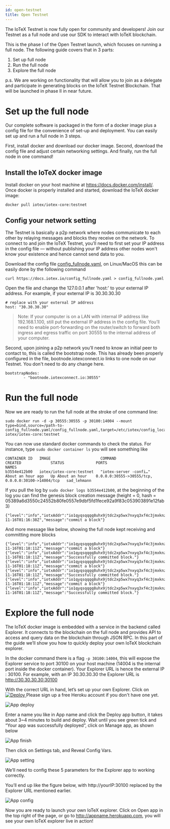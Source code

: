 ```yaml
---
id: open-testnet
title: Open Testnet
---
```


The IoTeX Testnet is now fully open for community and developers! Join our Testnet as a full node and use our SDK to interact with IoTeX blockchain.

This is the phase I of the Open Testnet launch, which focuses on running a full node. The following guide covers that in 3 parts:

1. Set up full node
2. Run the full node
3. Explore the full node

p.s. We are working on functionality that will allow you to join as a delegate and participate in generating blocks on the IoTeX Testnet Blockchain. That will be launched in phase II in near future.

# Set up the full node
Our complete software is packaged in the form of a docker image plus a config file for the convenience of set-up and deployment. You can easily set up and run a full node in 3 steps.

First, install docker and download our docker image. Second, download the config file and adjust certain networking settings. And finally, run the full node in one command!

## Install the IoTeX docker image
Install docker on your host machine at https://docs.docker.com/install/. Once docker is properly installed and started, download the IoTeX docker image:

`docker pull iotex/iotex-core:testnet`

## Config your network setting
The Testnet is basically a p2p network where nodes communicate to each other by relaying messages and blocks they receive on the network. To connect to and join the IoTeX Testnet, you’ll need to first set your IP address in the config file — without publishing your IP address other nodes won't know your existence and hence cannot send data to you.

Download the config file <a href="/config_fullnode.yaml" download>config_fullnode.yaml</a>, on Linux/MacOS this can be easily done by the following command
```
curl https://docs.iotex.io/config_fullnode.yaml > config_fullnode.yaml
```
Open the file and change the 127.0.0.1 after 'host:' to your external IP address. For example, if your external IP is 30.30.30.30

```
# replace with your external IP address
host: "30.30.30.30"
```

> Note: If your computer is on a LAN with internal IP address like 192.168.1.100, still put the external IP address in the config file. You’ll need to enable port-forwarding on the router/switch to forward both ingress and egress traffic on port 30555 to the internal address of your computer.

Second, upon joining a p2p network you’ll need to know an initial peer to contact to, this is called the bootstrap node. This has already been properly configured in the file, bootnode.iotexconnect.io links to one node on our Testnet. You don't need to do any change here.

```
bootstrapNodes:
        - "bootnode.iotexconnect.io:30555"
```

# Run the full node
Now we are ready to run the full node at the stroke of one command line:

```
sudo docker run -d -p 30555:30555 -p 30100:14004 --mount type=bind,source=/path-to-config_fullnode.yaml/config_fullnode.yaml,target=/etc/iotex/config_local_fullnode.yaml iotex/iotex-core:testnet
```
You can now use standard docker commands to check the status. For instance, type `sudo docker container ls` you will see something like
```
CONTAINER ID   IMAGE                      COMMAND                  CREATED             STATUS              PORTS                                                NAMES
b3554e412b00   iotex/iotex-core:testnet   "iotex-server -confi…"   About an hour ago   Up About an hour    0.0.0.0:30555->30555/tcp, 0.0.0.0:30100->14004/tcp   sad_lehmann
```
If you pull the log by `sudo docker logs b3554e412b00`, at the beginning of the log you can find the genesis block creation message (height = 0, hash = 05389a6d3550c24552b80fe0557e9dbf5fd1fece92a9f83c053903891e12fab3)
```
{"level":"info","iotxAddr":"io1qyqsqqqq8uhx9jtdc2xp5wx7nxyq3xf4c3jmxknzj23d2m","networkAddress":"35.230.101.152:30555","nodeType":"full_node","height":0,"hash":"05389a6d3550c24552b80fe0557e9dbf5fd1fece92a9f83c053903891e12fab3","time":"2018-11-16T01:16:38Z","message":"commit a block"}
```
And more message like below, showing the full node kept receiving and committing more blocks
```
{"level":"info","iotxAddr":"io1qyqsqqqq8uhx9jtdc2xp5wx7nxyq3xf4c3jmxknzj23d2m","networkAddress":"35.230.101.152:30555","nodeType":"full_node","height":1,"hash":"2379d84c7dab2d1b7b0938b899083b3551c1fe0abe4aabca2a81f9e56ce6323c","time":"2018-11-16T01:18:11Z","message":"commit a block"}
{"level":"info","iotxAddr":"io1qyqsqqqq8uhx9jtdc2xp5wx7nxyq3xf4c3jmxknzj23d2m","networkAddress":"35.230.101.152:30555","nodeType":"full_node","recvHeight":1,"confirmedHeight":0,"source":"blockBuffer","syncedHeight":1,"time":"2018-11-16T01:18:11Z","message":"Successfully committed block."}
{"level":"info","iotxAddr":"io1qyqsqqqq8uhx9jtdc2xp5wx7nxyq3xf4c3jmxknzj23d2m","networkAddress":"35.230.101.152:30555","nodeType":"full_node","height":2,"hash":"709dc1dc64ded1c7203a6ff29218af9c525d14ba85e7038930979354f4aa3ea3","time":"2018-11-16T01:18:11Z","message":"commit a block"}
{"level":"info","iotxAddr":"io1qyqsqqqq8uhx9jtdc2xp5wx7nxyq3xf4c3jmxknzj23d2m","networkAddress":"35.230.101.152:30555","nodeType":"full_node","recvHeight":2,"confirmedHeight":1,"source":"blockBuffer","syncedHeight":2,"time":"2018-11-16T01:18:11Z","message":"Successfully committed block."}
{"level":"info","iotxAddr":"io1qyqsqqqq8uhx9jtdc2xp5wx7nxyq3xf4c3jmxknzj23d2m","networkAddress":"35.230.101.152:30555","nodeType":"full_node","height":3,"hash":"fb55c007f30297e454b1633d74dfa7b8003006e29df8c5fe19af767daeabdcb3","time":"2018-11-16T01:18:11Z","message":"commit a block"}
{"level":"info","iotxAddr":"io1qyqsqqqq8uhx9jtdc2xp5wx7nxyq3xf4c3jmxknzj23d2m","networkAddress":"35.230.101.152:30555","nodeType":"full_node","recvHeight":3,"confirmedHeight":2,"source":"blockBuffer","syncedHeight":3,"time":"2018-11-16T01:18:11Z","message":"Successfully committed block."}
```

# Explore the full node
The IoTeX docker image is embedded with a service in the backend called Explorer. It connects to the blockchain on the full node and provides API to access and query data on the blockchain through JSON RPC. In this part of the guide we’ll show you how to quickly deploy your own IoTeX blockchain explorer.

In the docker command there is a flag `-p 30100:14004`, this will expose the Explorer service to port 30100 on your host machine (14004 is the internal port inside the docker container). Your Explorer URL is hence the external IP : 30100. For example, with an IP 30.30.30.30 the Explorer URL is http://30.30.30.30:30100

With the correct URL in hand, let’s set up your own Explorer. Click on <a target="_blank" href="https://heroku.com/deploy?template=https://github.com/iotexproject/iotex-explorer">
  <img src="https://www.herokucdn.com/deploy/button.svg" alt="Deploy">
</a> Please sign up a free Heroku account if you don't have one yet.

![App deploy](/img/heroku-deploy.png)

Enter a name you like in App name and click the Deploy app button, it takes about 3~4 minutes to build and deploy. Wait until you see green tick and “Your app was successfully deployed”, click on Manage app, as shown below 

![App finish](/img/heroku-finish.png)

Then click on Settings tab, and Reveal Config Vars. 

![App setting](/img/heroku-setting.png)

We’ll need to config these 5 parameters for the Explorer app to working correctly. 

You’ll end up like the figure below, with http://yourIP:30100 replaced by the Explorer URL mentioned earlier.

![App config](/img/heroku-config.png)

Now you are ready to launch your own IoTeX explorer. Click on Open app in the top right of the page, or go to http://appname.herokuapp.com, you will see your own IoTeX explorer live in action!
